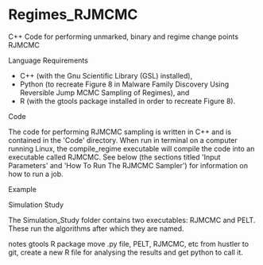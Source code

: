 # Regimes_RJMCMC
C++ Code for performing unmarked, binary and regime change points RJMCMC

Language Requirements

- C++ (with the Gnu Scientific Library (GSL) installed),
- Python (to recreate Figure 8 in Malware Family Discovery Using Reversible Jump MCMC Sampling of Regimes), and
- R (with the gtools package installed in order to recreate Figure 8).


Code

The code for performing RJMCMC sampling is written in C++ and is contained in the 'Code' directory. When run in terminal on a computer running Linux, the compile_regime executable will compile the code into an executable called RJMCMC. See below (the sections titled 'Input Parameters' and 'How To Run The RJMCMC Sampler') for information on how to run a job.


Example




Simulation Study

The Simulation_Study folder contains two executables: RJMCMC and PELT. These run the algorithms after which they are named. 

notes gtools R package
      move .py file, PELT, RJMCMC, etc from hustler to git, create a new R file for analysing the results and get python to call it.

